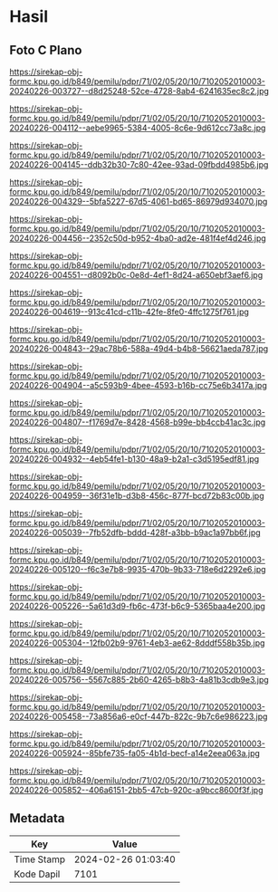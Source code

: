 # Hasil

## Foto C Plano

https://sirekap-obj-formc.kpu.go.id/b849/pemilu/pdpr/71/02/05/20/10/7102052010003-20240226-003727--d8d25248-52ce-4728-8ab4-6241635ec8c2.jpg

https://sirekap-obj-formc.kpu.go.id/b849/pemilu/pdpr/71/02/05/20/10/7102052010003-20240226-004112--aebe9965-5384-4005-8c6e-9d612cc73a8c.jpg

https://sirekap-obj-formc.kpu.go.id/b849/pemilu/pdpr/71/02/05/20/10/7102052010003-20240226-004145--ddb32b30-7c80-42ee-93ad-09fbdd4985b6.jpg

https://sirekap-obj-formc.kpu.go.id/b849/pemilu/pdpr/71/02/05/20/10/7102052010003-20240226-004329--5bfa5227-67d5-4061-bd65-86979d934070.jpg

https://sirekap-obj-formc.kpu.go.id/b849/pemilu/pdpr/71/02/05/20/10/7102052010003-20240226-004456--2352c50d-b952-4ba0-ad2e-481f4ef4d246.jpg

https://sirekap-obj-formc.kpu.go.id/b849/pemilu/pdpr/71/02/05/20/10/7102052010003-20240226-004551--d8092b0c-0e8d-4ef1-8d24-a650ebf3aef6.jpg

https://sirekap-obj-formc.kpu.go.id/b849/pemilu/pdpr/71/02/05/20/10/7102052010003-20240226-004619--913c41cd-c11b-42fe-8fe0-4ffc1275f761.jpg

https://sirekap-obj-formc.kpu.go.id/b849/pemilu/pdpr/71/02/05/20/10/7102052010003-20240226-004843--29ac78b6-588a-49d4-b4b8-56621aeda787.jpg

https://sirekap-obj-formc.kpu.go.id/b849/pemilu/pdpr/71/02/05/20/10/7102052010003-20240226-004904--a5c593b9-4bee-4593-b16b-cc75e6b3417a.jpg

https://sirekap-obj-formc.kpu.go.id/b849/pemilu/pdpr/71/02/05/20/10/7102052010003-20240226-004807--f1769d7e-8428-4568-b99e-bb4ccb41ac3c.jpg

https://sirekap-obj-formc.kpu.go.id/b849/pemilu/pdpr/71/02/05/20/10/7102052010003-20240226-004932--4eb54fe1-b130-48a9-b2a1-c3d5195edf81.jpg

https://sirekap-obj-formc.kpu.go.id/b849/pemilu/pdpr/71/02/05/20/10/7102052010003-20240226-004959--36f31e1b-d3b8-456c-877f-bcd72b83c00b.jpg

https://sirekap-obj-formc.kpu.go.id/b849/pemilu/pdpr/71/02/05/20/10/7102052010003-20240226-005039--7fb52dfb-bddd-428f-a3bb-b9ac1a97bb6f.jpg

https://sirekap-obj-formc.kpu.go.id/b849/pemilu/pdpr/71/02/05/20/10/7102052010003-20240226-005120--f6c3e7b8-9935-470b-9b33-718e6d2292e6.jpg

https://sirekap-obj-formc.kpu.go.id/b849/pemilu/pdpr/71/02/05/20/10/7102052010003-20240226-005226--5a61d3d9-fb6c-473f-b6c9-5365baa4e200.jpg

https://sirekap-obj-formc.kpu.go.id/b849/pemilu/pdpr/71/02/05/20/10/7102052010003-20240226-005304--12fb02b9-9761-4eb3-ae62-8dddf558b35b.jpg

https://sirekap-obj-formc.kpu.go.id/b849/pemilu/pdpr/71/02/05/20/10/7102052010003-20240226-005756--5567c885-2b60-4265-b8b3-4a81b3cdb9e3.jpg

https://sirekap-obj-formc.kpu.go.id/b849/pemilu/pdpr/71/02/05/20/10/7102052010003-20240226-005458--73a856a6-e0cf-447b-822c-9b7c6e986223.jpg

https://sirekap-obj-formc.kpu.go.id/b849/pemilu/pdpr/71/02/05/20/10/7102052010003-20240226-005924--85bfe735-fa05-4b1d-becf-a14e2eea063a.jpg

https://sirekap-obj-formc.kpu.go.id/b849/pemilu/pdpr/71/02/05/20/10/7102052010003-20240226-005852--406a6151-2bb5-47cb-920c-a9bcc8600f3f.jpg


## Metadata

| Key        | Value               |
| ---------- | ------------------- |
| Time Stamp | 2024-02-26 01:03:40 |
| Kode Dapil | 7101                |



